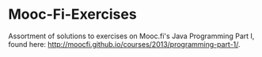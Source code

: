 # Mooc-Fi-Exercises
Assortment of solutions to exercises on Mooc.fi's Java Programming Part I, found here: http://moocfi.github.io/courses/2013/programming-part-1/.
